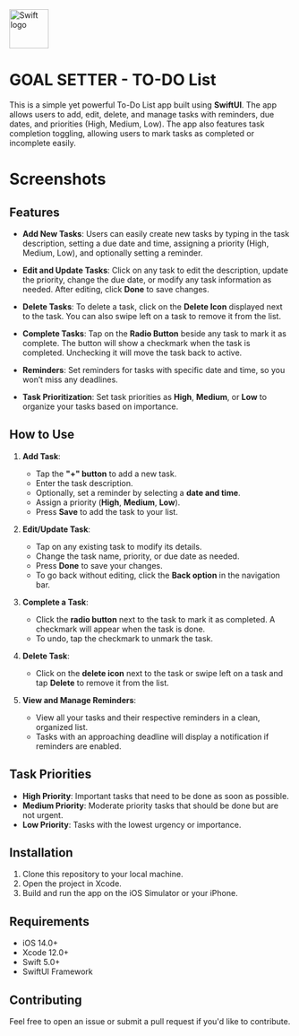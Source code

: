 <img src="https://swift.org/assets/images/swift.svg" alt="Swift logo" height="70" >

# GOAL SETTER - TO-DO List

This is a simple yet powerful To-Do List app built using **SwiftUI**. The app allows users to add, edit, delete, and manage tasks with reminders, due dates, and priorities (High, Medium, Low). The app also features task completion toggling, allowing users to mark tasks as completed or incomplete easily.

# Screenshots

## Features

- **Add New Tasks**: Users can easily create new tasks by typing in the task description, setting a due date and time, assigning a priority (High, Medium, Low), and optionally setting a reminder.
  
- **Edit and Update Tasks**: Click on any task to edit the description, update the priority, change the due date, or modify any task information as needed. After editing, click **Done** to save changes.

- **Delete Tasks**: To delete a task, click on the **Delete Icon** displayed next to the task. You can also swipe left on a task to remove it from the list.

- **Complete Tasks**: Tap on the **Radio Button** beside any task to mark it as complete. The button will show a checkmark when the task is completed. Unchecking it will move the task back to active.

- **Reminders**: Set reminders for tasks with specific date and time, so you won’t miss any deadlines.

- **Task Prioritization**: Set task priorities as **High**, **Medium**, or **Low** to organize your tasks based on importance.

## How to Use

1. **Add Task**:
   - Tap the **"+" button** to add a new task.
   - Enter the task description.
   - Optionally, set a reminder by selecting a **date and time**.
   - Assign a priority (**High**, **Medium**, **Low**).
   - Press **Save** to add the task to your list.

2. **Edit/Update Task**:
   - Tap on any existing task to modify its details.
   - Change the task name, priority, or due date as needed.
   - Press **Done** to save your changes.
   - To go back without editing, click the **Back option** in the navigation bar.

3. **Complete a Task**:
   - Click the **radio button** next to the task to mark it as completed. A checkmark will appear when the task is done.
   - To undo, tap the checkmark to unmark the task.

4. **Delete Task**:
   - Click on the **delete icon** next to the task or swipe left on a task and tap **Delete** to remove it from the list.

5. **View and Manage Reminders**:
   - View all your tasks and their respective reminders in a clean, organized list.
   - Tasks with an approaching deadline will display a notification if reminders are enabled.

## Task Priorities

- **High Priority**: Important tasks that need to be done as soon as possible.
- **Medium Priority**: Moderate priority tasks that should be done but are not urgent.
- **Low Priority**: Tasks with the lowest urgency or importance.

## Installation

1. Clone this repository to your local machine.
2. Open the project in Xcode.
3. Build and run the app on the iOS Simulator or your iPhone.

## Requirements

- iOS 14.0+
- Xcode 12.0+
- Swift 5.0+
- SwiftUI Framework

## Contributing

Feel free to open an issue or submit a pull request if you'd like to contribute.
